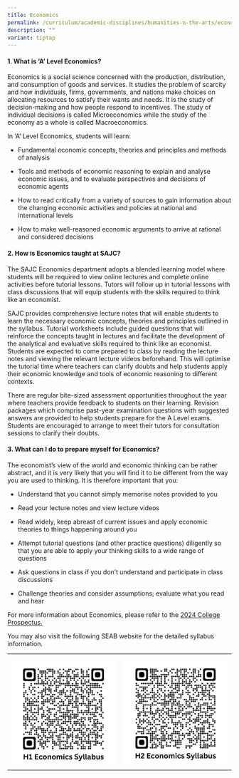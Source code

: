 ```yaml
---
title: Economics
permalink: /curriculum/academic-disciplines/humanities-n-the-arts/economics/
description: ""
variant: tiptap
---
```

<h4><strong>1. What is ‘A’ Level Economics?</strong></h4><p>Economics is a social science concerned with the production, distribution, and consumption of goods and services. It studies the problem of scarcity and how individuals, firms, governments, and nations make choices on allocating resources to satisfy their wants and needs. It is the study of decision-making and how people respond to incentives. The study of individual decisions is called Microeconomics while the study of the economy as a whole is called Macroeconomics.</p><p>In ‘A’ Level Economics, students will learn:</p><ul data-tight="true" class="tight"><li><p>Fundamental economic concepts, theories and principles and methods of analysis</p></li><li><p>Tools and methods of economic reasoning to explain and analyse economic issues, and to evaluate perspectives and decisions of economic agents</p></li><li><p>How to read critically from a variety of sources to gain information about the changing economic activities and policies at national and international levels</p></li><li><p>How to make well-reasoned economic arguments to arrive at rational and considered decisions</p></li></ul><h4><strong>2. How is Economics taught at SAJC?</strong></h4><p>The SAJC Economics department adopts a blended learning model where students will be required to view online lectures and complete online activities before tutorial lessons. Tutors will follow up in tutorial lessons with class discussions that will equip students with the skills required to think like an economist.</p><p>SAJC provides comprehensive lecture notes that will enable students to learn the necessary economic concepts, theories and principles outlined in the syllabus. Tutorial worksheets include guided questions that will reinforce the concepts taught in lectures and facilitate the development of the analytical and evaluative skills required to think like an economist. Students are expected to come prepared to class by reading the lecture notes and viewing the relevant lecture videos beforehand. This will optimise the tutorial time where teachers can clarify doubts and help students apply their economic knowledge and tools of economic reasoning to different contexts.</p><p>There are regular bite-sized assessment opportunities throughout the year where teachers provide feedback to students on their learning. Revision packages which comprise past-year examination questions with suggested answers are provided to help students prepare for the A Level exams. Students are encouraged to arrange to meet their tutors for consultation sessions to clarify their doubts.</p><h4><strong>3. What can I do to prepare myself for Economics?</strong></h4><p>The economist’s view of the world and economic thinking can be rather abstract, and it is very likely that you will find it to be different from the way you are used to thinking. It is therefore important that you:</p><ul data-tight="true" class="tight"><li><p>Understand that you cannot simply memorise notes provided to you</p></li><li><p>Read your lecture notes and view lecture videos</p></li><li><p>Read widely, keep abreast of current issues and apply economic theories to things happening around you</p></li><li><p>Attempt tutorial questions (and other practice questions) diligently so that you are able to apply your thinking skills to a wide range of questions</p></li><li><p>Ask questions in class if you don’t understand and participate in class discussions</p></li><li><p>Challenge theories and consider assumptions; evaluate what you read and hear</p></li></ul><p>For more information about Economics, please refer to the <a href="/files/2024/SAJC_Prospectus_2024.pdf" rel="noopener noreferrer nofollow" target="_blank">2024 College Prospectus.</a></p><p>You may also visit the following SEAB website for the detailed syllabus information.</p><table><tbody><tr><td rowspan="1" colspan="1"><p></p><a class="isomer-image-wrapper" href="https://www.seab.gov.sg/docs/default-source/national-examinations/syllabus/alevel/2024syllabus/8843_y24_sy.pdf"><img style="width: 100%" height="auto" width="100%" alt="" src="/images/QR Codes/H1_ECONS_QR.png"></a></td><td rowspan="1" colspan="1"><p></p><a class="isomer-image-wrapper" href="https://www.seab.gov.sg/docs/default-source/national-examinations/syllabus/alevel/2024syllabus/9570_y24_sy.pdf"><img style="width: 100%" height="auto" width="100%" alt="" src="/images/QR Codes/H2_ECONS_QR.png"></a></td></tr></tbody></table><p></p>